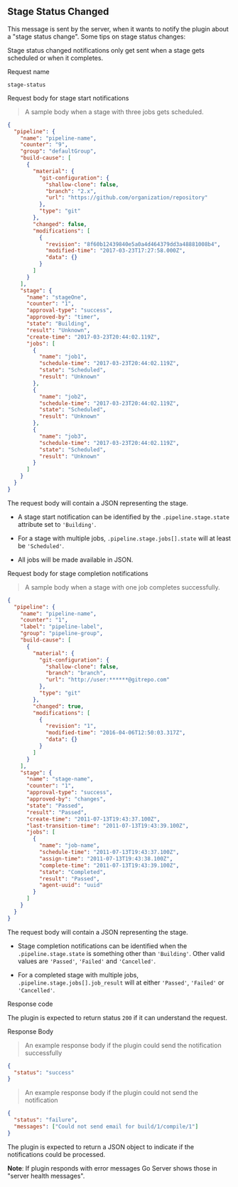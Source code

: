 ## Stage Status Changed

This message is sent by the server, when it wants to notify the plugin about a "stage status change". Some tips on stage status changes:

Stage status changed notifications only get sent when a stage gets scheduled or when it completes.

<p class='request-name-heading'>Request name</p>

`stage-status`

<p class='request-body-heading'>Request body for stage start notifications</p>

> A sample body when a stage with three jobs gets scheduled.

```json
{
  "pipeline": {
    "name": "pipeline-name",
    "counter": "9",
    "group": "defaultGroup",
    "build-cause": [
      {
        "material": {
          "git-configuration": {
            "shallow-clone": false,
            "branch": "2.x",
            "url": "https://github.com/organization/repository"
          },
          "type": "git"
        },
        "changed": false,
        "modifications": [
          {
            "revision": "8f60b12439840e5a0a4d464379dd3a48881008b4",
            "modified-time": "2017-03-23T17:27:58.000Z",
            "data": {}
          }
        ]
      }
    ],
    "stage": {
      "name": "stageOne",
      "counter": "1",
      "approval-type": "success",
      "approved-by": "timer",
      "state": "Building",
      "result": "Unknown",
      "create-time": "2017-03-23T20:44:02.119Z",
      "jobs": [
        {
          "name": "job1",
          "schedule-time": "2017-03-23T20:44:02.119Z",
          "state": "Scheduled",
          "result": "Unknown"
        },
        {
          "name": "job2",
          "schedule-time": "2017-03-23T20:44:02.119Z",
          "state": "Scheduled",
          "result": "Unknown"
        },
        {
          "name": "job3",
          "schedule-time": "2017-03-23T20:44:02.119Z",
          "state": "Scheduled",
          "result": "Unknown"
        }
      ]
    }
  }
}
```

The request body will contain a JSON representing the stage.

* A stage start notification can be identified by the `.pipeline.stage.state` attribute set to `'Building'`.

* For a stage with multiple jobs, `.pipeline.stage.jobs[].state` will at least be `'Scheduled'`.

* All jobs will be made available in JSON.

<p class='request-body-heading'>Request body for stage completion notifications</p>

> A sample body when a stage with one job completes successfully.

```json
{
  "pipeline": {
    "name": "pipeline-name",
    "counter": "1",
    "label": "pipeline-label",
    "group": "pipeline-group",
    "build-cause": [
      {
        "material": {
          "git-configuration": {
            "shallow-clone": false,
            "branch": "branch",
            "url": "http://user:******@gitrepo.com"
          },
          "type": "git"
        },
        "changed": true,
        "modifications": [
          {
            "revision": "1",
            "modified-time": "2016-04-06T12:50:03.317Z",
            "data": {}
          }
        ]
      }
    ],
    "stage": {
      "name": "stage-name",
      "counter": "1",
      "approval-type": "success",
      "approved-by": "changes",
      "state": "Passed",
      "result": "Passed",
      "create-time": "2011-07-13T19:43:37.100Z",
      "last-transition-time": "2011-07-13T19:43:39.100Z",
      "jobs": [
        {
          "name": "job-name",
          "schedule-time": "2011-07-13T19:43:37.100Z",
          "assign-time": "2011-07-13T19:43:38.100Z",
          "complete-time": "2011-07-13T19:43:39.100Z",
          "state": "Completed",
          "result": "Passed",
          "agent-uuid": "uuid"
        }
      ]
    }
  }
}
```

The request body will contain a JSON representing the stage.

* Stage completion notifications can be identified when the `.pipeline.stage.state` is something other than `'Building'`. Other valid values are `'Passed'`, `'Failed'` and `'Cancelled'`.

* For a completed stage with multiple jobs, `.pipeline.stage.jobs[].job_result` will at either `'Passed'`, `'Failed'` or `'Cancelled'`.

<p class='response-code-heading'>Response code</p>

The plugin is expected to return status `200` if it can understand the request.

<p class='response-body-heading'>Response Body</p>

> An example response body if the plugin could send the notification successfully

```json
{
  "status": "success"
}
```

> An example response body if the plugin could not send the notification

```json
{
  "status": "failure",
  "messages": ["Could not send email for build/1/compile/1"]
}
```

The plugin is expected to return a JSON object to indicate if the notifications could be processed.

<aside class="warning">
  <strong>Note</strong>: If plugin responds with error messages Go Server shows those in "server health messages".
</aside>
